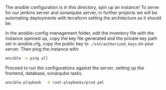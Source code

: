 The ansible configuration is in this directory, spin up an instance! To serve for our jenkins server and sonarqube server, in further projects we will be automating deployments with terraform setting the architecture as it should be. 

In the ansible-config-management folder, edit the inventory file with the instance spinned up, copy the key file generated and the private key path set in ansible.cfg, copy the public key to `./ssh/authorized_keys` on your server. Then ping the instance with:

```sh
ansible -m ping all
```
Proceed to run the configurations against the server, setting up the frontend, database, sonarqube tasks.

```sh
ansible-playbook  -K root-playbooks/prod.yml
```

